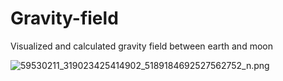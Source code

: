 # Gravity-field
Visualized and calculated gravity field between earth and moon

![59530211_319023425414902_5189184692527562752_n.png](https://cdn.steemitimages.com/DQmUQkwfZec9DrgczZMqxJYk2YzQnsowa9fpo2VDnm2bro8/59530211_319023425414902_5189184692527562752_n.png)

